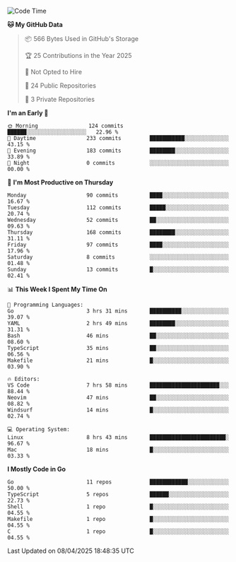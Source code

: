 <!--START_SECTION:waka-->
![Code Time](http://img.shields.io/badge/Code%20Time-1%2C174%20hrs%2027%20mins-blue)

**🐱 My GitHub Data** 

> 📦 566 Bytes Used in GitHub's Storage 
 > 
> 🏆 25 Contributions in the Year 2025
 > 
> 🚫 Not Opted to Hire
 > 
> 📜 24 Public Repositories 
 > 
> 🔑 3 Private Repositories 
 > 
**I'm an Early 🐤** 

```text
🌞 Morning                124 commits         ██████░░░░░░░░░░░░░░░░░░░   22.96 % 
🌆 Daytime                233 commits         ███████████░░░░░░░░░░░░░░   43.15 % 
🌃 Evening                183 commits         ████████░░░░░░░░░░░░░░░░░   33.89 % 
🌙 Night                  0 commits           ░░░░░░░░░░░░░░░░░░░░░░░░░   00.00 % 
```
📅 **I'm Most Productive on Thursday** 

```text
Monday                   90 commits          ████░░░░░░░░░░░░░░░░░░░░░   16.67 % 
Tuesday                  112 commits         █████░░░░░░░░░░░░░░░░░░░░   20.74 % 
Wednesday                52 commits          ██░░░░░░░░░░░░░░░░░░░░░░░   09.63 % 
Thursday                 168 commits         ████████░░░░░░░░░░░░░░░░░   31.11 % 
Friday                   97 commits          ████░░░░░░░░░░░░░░░░░░░░░   17.96 % 
Saturday                 8 commits           ░░░░░░░░░░░░░░░░░░░░░░░░░   01.48 % 
Sunday                   13 commits          █░░░░░░░░░░░░░░░░░░░░░░░░   02.41 % 
```


📊 **This Week I Spent My Time On** 

```text
💬 Programming Languages: 
Go                       3 hrs 31 mins       ██████████░░░░░░░░░░░░░░░   39.07 % 
YAML                     2 hrs 49 mins       ████████░░░░░░░░░░░░░░░░░   31.31 % 
Bash                     46 mins             ██░░░░░░░░░░░░░░░░░░░░░░░   08.60 % 
TypeScript               35 mins             ██░░░░░░░░░░░░░░░░░░░░░░░   06.56 % 
Makefile                 21 mins             █░░░░░░░░░░░░░░░░░░░░░░░░   03.90 % 

🔥 Editors: 
VS Code                  7 hrs 58 mins       ██████████████████████░░░   88.44 % 
Neovim                   47 mins             ██░░░░░░░░░░░░░░░░░░░░░░░   08.82 % 
Windsurf                 14 mins             █░░░░░░░░░░░░░░░░░░░░░░░░   02.74 % 

💻 Operating System: 
Linux                    8 hrs 43 mins       ████████████████████████░   96.67 % 
Mac                      18 mins             █░░░░░░░░░░░░░░░░░░░░░░░░   03.33 % 
```

**I Mostly Code in Go** 

```text
Go                       11 repos            ████████████░░░░░░░░░░░░░   50.00 % 
TypeScript               5 repos             ██████░░░░░░░░░░░░░░░░░░░   22.73 % 
Shell                    1 repo              █░░░░░░░░░░░░░░░░░░░░░░░░   04.55 % 
Makefile                 1 repo              █░░░░░░░░░░░░░░░░░░░░░░░░   04.55 % 
C                        1 repo              █░░░░░░░░░░░░░░░░░░░░░░░░   04.55 % 
```




 Last Updated on 08/04/2025 18:48:35 UTC
<!--END_SECTION:waka-->
